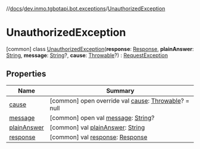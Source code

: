 //[docs](../../../index.md)/[dev.inmo.tgbotapi.bot.exceptions](../index.md)/[UnauthorizedException](index.md)



# UnauthorizedException  
 [common] class [UnauthorizedException](index.md)(**response**: [Response](../../dev.inmo.tgbotapi.types/-response/index.md), **plainAnswer**: [String](https://kotlinlang.org/api/latest/jvm/stdlib/kotlin/-string/index.html), **message**: [String](https://kotlinlang.org/api/latest/jvm/stdlib/kotlin/-string/index.html)?, **cause**: [Throwable](https://kotlinlang.org/api/latest/jvm/stdlib/kotlin/-throwable/index.html)?) : [RequestException](../-request-exception/index.md)   


## Properties  
  
|  Name |  Summary | 
|---|---|
| <a name="dev.inmo.tgbotapi.bot.exceptions/UnauthorizedException/cause/#/PointingToDeclaration/"></a>[cause](index.md#%5Bdev.inmo.tgbotapi.bot.exceptions%2FUnauthorizedException%2Fcause%2F%23%2FPointingToDeclaration%2F%5D%2FProperties%2F625018081)| <a name="dev.inmo.tgbotapi.bot.exceptions/UnauthorizedException/cause/#/PointingToDeclaration/"></a> [common] open override val [cause](index.md#%5Bdev.inmo.tgbotapi.bot.exceptions%2FUnauthorizedException%2Fcause%2F%23%2FPointingToDeclaration%2F%5D%2FProperties%2F625018081): [Throwable](https://kotlinlang.org/api/latest/jvm/stdlib/kotlin/-throwable/index.html)? = null   <br>|
| <a name="dev.inmo.tgbotapi.bot.exceptions/UnauthorizedException/message/#/PointingToDeclaration/"></a>[message](index.md#%5Bdev.inmo.tgbotapi.bot.exceptions%2FUnauthorizedException%2Fmessage%2F%23%2FPointingToDeclaration%2F%5D%2FProperties%2F625018081)| <a name="dev.inmo.tgbotapi.bot.exceptions/UnauthorizedException/message/#/PointingToDeclaration/"></a> [common] open val [message](index.md#%5Bdev.inmo.tgbotapi.bot.exceptions%2FUnauthorizedException%2Fmessage%2F%23%2FPointingToDeclaration%2F%5D%2FProperties%2F625018081): [String](https://kotlinlang.org/api/latest/jvm/stdlib/kotlin/-string/index.html)?   <br>|
| <a name="dev.inmo.tgbotapi.bot.exceptions/UnauthorizedException/plainAnswer/#/PointingToDeclaration/"></a>[plainAnswer](index.md#%5Bdev.inmo.tgbotapi.bot.exceptions%2FUnauthorizedException%2FplainAnswer%2F%23%2FPointingToDeclaration%2F%5D%2FProperties%2F625018081)| <a name="dev.inmo.tgbotapi.bot.exceptions/UnauthorizedException/plainAnswer/#/PointingToDeclaration/"></a> [common] val [plainAnswer](index.md#%5Bdev.inmo.tgbotapi.bot.exceptions%2FUnauthorizedException%2FplainAnswer%2F%23%2FPointingToDeclaration%2F%5D%2FProperties%2F625018081): [String](https://kotlinlang.org/api/latest/jvm/stdlib/kotlin/-string/index.html)   <br>|
| <a name="dev.inmo.tgbotapi.bot.exceptions/UnauthorizedException/response/#/PointingToDeclaration/"></a>[response](index.md#%5Bdev.inmo.tgbotapi.bot.exceptions%2FUnauthorizedException%2Fresponse%2F%23%2FPointingToDeclaration%2F%5D%2FProperties%2F625018081)| <a name="dev.inmo.tgbotapi.bot.exceptions/UnauthorizedException/response/#/PointingToDeclaration/"></a> [common] val [response](index.md#%5Bdev.inmo.tgbotapi.bot.exceptions%2FUnauthorizedException%2Fresponse%2F%23%2FPointingToDeclaration%2F%5D%2FProperties%2F625018081): [Response](../../dev.inmo.tgbotapi.types/-response/index.md)   <br>|

